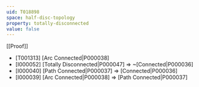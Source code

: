 ```yaml
---
uid: T018898
space: half-disc-topology
property: totally-disconnected
value: false
---
```

[[Proof]]

* [T001313] [Arc Connected|P000038]
* [I000052] [Totally Disconnected|P000047] => ~[Connected|P000036]
* [I000040] [Path Connected|P000037] => [Connected|P000036]
* [I000039] [Arc Connected|P000038] => [Path Connected|P000037]

